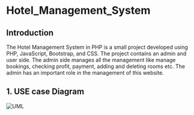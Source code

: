 # Hotel_Management_System
## Introduction
The Hotel Management System in PHP is a small project developed using PHP, JavaScript, Bootstrap, and CSS. The project contains an admin and user side. The admin side manages all the management like manage bookings, checking profit, payment, adding and deleting rooms etc. The admin has an important role in the management of this website.

## 1. USE case Diagram
![UML](https://user-images.githubusercontent.com/43470875/151342454-54e6c7c7-af95-43b3-8e37-137a1d0379f3.jpg)
